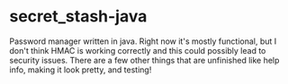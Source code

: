 secret_stash-java
=================

Password manager written in java.
Right now it's mostly functional, but I don't think HMAC is working correctly
and this could possibly lead to security issues.
There are a few other things that are unfinished like help info, making it
look pretty, and testing!
